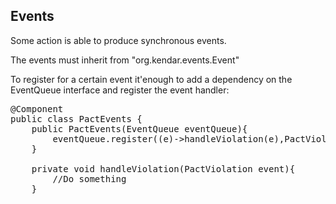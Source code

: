 ## Events

Some action is able to produce synchronous events.

The events must inherit from "org.kendar.events.Event"

To register for a certain event it'enough to add a dependency on the EventQueue interface
and register the event handler:

<pre>
@Component
public class PactEvents {
    public PactEvents(EventQueue eventQueue){
        eventQueue.register((e)->handleViolation(e),PactViolation.class);
    }
    
    private void handleViolation(PactViolation event){
        //Do something
    }
</pre>